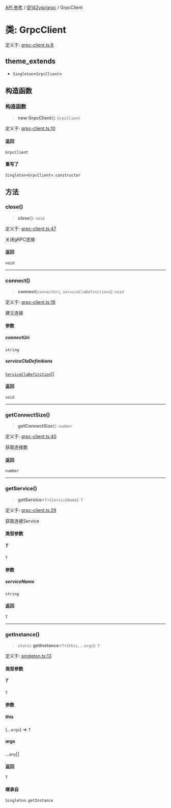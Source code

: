 [API 参考](../../../index.md) / [@142vip/grpc](../index.md) / GrpcClient

# 类: GrpcClient

定义于: [grpc-client.ts:8](https://github.com/142vip/core-x/blob/bdff6769b69266ddfe7392709afaa643b39c00f4/packages/grpc/src/grpc-client.ts#L8)

## theme_extends

- `Singleton`\<`GrpcClient`\>

## 构造函数

### 构造函数

> **new GrpcClient**(): `GrpcClient`

定义于: [grpc-client.ts:10](https://github.com/142vip/core-x/blob/bdff6769b69266ddfe7392709afaa643b39c00f4/packages/grpc/src/grpc-client.ts#L10)

#### 返回

`GrpcClient`

#### 重写了

`Singleton<GrpcClient>.constructor`

## 方法

### close()

> **close**(): `void`

定义于: [grpc-client.ts:47](https://github.com/142vip/core-x/blob/bdff6769b69266ddfe7392709afaa643b39c00f4/packages/grpc/src/grpc-client.ts#L47)

关闭gRPC连接

#### 返回

`void`

***

### connect()

> **connect**(`connectUri`, `serviceClaDefinitions`): `void`

定义于: [grpc-client.ts:18](https://github.com/142vip/core-x/blob/bdff6769b69266ddfe7392709afaa643b39c00f4/packages/grpc/src/grpc-client.ts#L18)

建立连接

#### 参数

##### connectUri

`string`

##### serviceClaDefinitions

[`ServiceClaDefinition`](../interfaces/ServiceClaDefinition.md)[]

#### 返回

`void`

***

### getConnectSize()

> **getConnectSize**(): `number`

定义于: [grpc-client.ts:40](https://github.com/142vip/core-x/blob/bdff6769b69266ddfe7392709afaa643b39c00f4/packages/grpc/src/grpc-client.ts#L40)

获取连接数

#### 返回

`number`

***

### getService()

> **getService**\<`T`\>(`serviceName`): `T`

定义于: [grpc-client.ts:29](https://github.com/142vip/core-x/blob/bdff6769b69266ddfe7392709afaa643b39c00f4/packages/grpc/src/grpc-client.ts#L29)

获取连接Service

#### 类型参数

##### T

`T`

#### 参数

##### serviceName

`string`

#### 返回

`T`

***

### getInstance()

> `static` **getInstance**\<`T`\>(`this`, ...`args`): `T`

定义于: [singleton.ts:13](https://github.com/142vip/core-x/blob/bdff6769b69266ddfe7392709afaa643b39c00f4/packages/grpc/src/singleton.ts#L13)

#### 类型参数

##### T

`T`

#### 参数

##### this

(...`args`) => `T`

##### args

...`any`[]

#### 返回

`T`

#### 继承自

`Singleton.getInstance`
